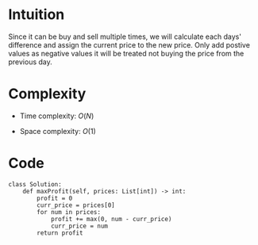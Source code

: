 # Intuition
Since it can be buy and sell multiple times, we will calculate each days' difference and assign the current price to the new price. Only add postive values as negative values it will be treated not buying the price from the previous day.

# Complexity
- Time complexity:
    $O(N)$

- Space complexity:
    $O(1)$

# Code
```python3 []
class Solution:
    def maxProfit(self, prices: List[int]) -> int:
        profit = 0
        curr_price = prices[0]
        for num in prices:
            profit += max(0, num - curr_price)
            curr_price = num
        return profit
```